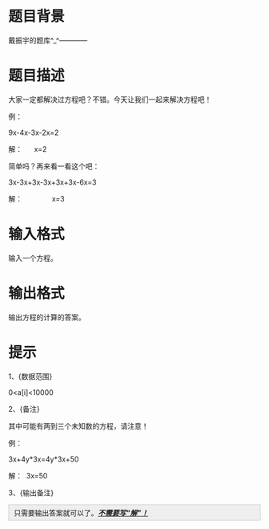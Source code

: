 # 

 
 # 题目背景 
<p>戴振宇的题库^_^&mdash;&mdash;&mdash;&mdash;</p> 

 
 # 题目描述 
<p>大家一定都解决过方程吧？不错。今天让我们一起来解决方程吧！</p>

<p>例：</p>

<p>9x-4x-3x-2x=2</p>

<p>解：&nbsp;&nbsp;&nbsp;&nbsp;&nbsp;&nbsp;x=2</p>

<p>简单吗？再来看一看这个吧：</p>

<p>3x-3x+3x-3x+3x+3x-6x=3</p>

<p>解：&nbsp;&nbsp;&nbsp;&nbsp;&nbsp;&nbsp;&nbsp;&nbsp;&nbsp;&nbsp;&nbsp;&nbsp;&nbsp;&nbsp;&nbsp;x=3</p> 

 
 # 输入格式 
<p>输入一个方程。</p> 

 
 # 输出格式 
<p>输出方程的计算的答案。</p> 

 
 # 提示 
<p>1、{数据范围}</p>

<p>0&lt;a[i]&lt;10000</p>

<p>2、{备注}</p>

<p>其中可能有两到三个未知数的方程，请注意！</p>

<p>例：</p>

<p>3x+4y*3x=4y*3x+50</p>

<p>解：&nbsp;&nbsp;3x=50</p>

<p>3、{输出备注}</p>

<div style="background-color: rgb(238, 238, 238); border: 1px solid rgb(204, 204, 204); padding: 5px 10px;">只需要输出答案就可以了。<u><em><strong>不需要写&ldquo;解&rdquo;！</strong></em></u></div>

<p>&nbsp;&nbsp;&nbsp;&nbsp;&nbsp;&nbsp;&nbsp;&nbsp;</p> 
